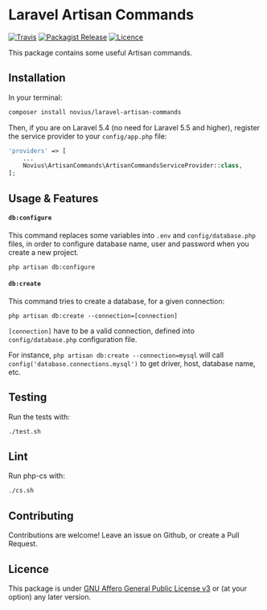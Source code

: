 # Laravel Artisan Commands
[![Travis](https://img.shields.io/travis/novius/laravel-artisan-commands.svg?maxAge=1800&style=flat-square)](https://travis-ci.org/novius/laravel-artisan-commands)
[![Packagist Release](https://img.shields.io/packagist/v/novius/laravel-artisan-commands.svg?maxAge=1800&style=flat-square)](https://packagist.org/packages/novius/laravel-artisan-commands)
[![Licence](https://img.shields.io/packagist/l/novius/laravel-artisan-commands.svg?maxAge=1800&style=flat-square)](https://github.com/novius/laravel-artisan-commands#licence)

This package contains some useful Artisan commands.



## Installation

In your terminal:

```sh
composer install novius/laravel-artisan-commands
```

Then, if you are on Laravel 5.4 (no need for Laravel 5.5 and higher), register the service provider to your `config/app.php` file:

```php
'providers' => [
    ...
    Novius\ArtisanCommands\ArtisanCommandsServiceProvider::class,
];
```



## Usage & Features

#### `db:configure`

This command replaces some variables into `.env` and `config/database.php` files, 
in order to configure database name, user and password when you create a new project.


```
php artisan db:configure
```


#### `db:create`

This command tries to create a database, for a given connection:

```
php artisan db:create --connection=[connection]
```

`[connection]` have to be a valid connection, defined into `config/database.php` configuration file.

For instance, `php artisan db:create --connection=mysql` will call `config('database.connections.mysql')` to get driver, host, database name, etc.


## Testing

Run the tests with:

```sh
./test.sh
```


## Lint

Run php-cs with:

```sh
./cs.sh
```

## Contributing

Contributions are welcome!
Leave an issue on Github, or create a Pull Request.


## Licence

This package is under [GNU Affero General Public License v3](http://www.gnu.org/licenses/agpl-3.0.html) or (at your option) any later version.

